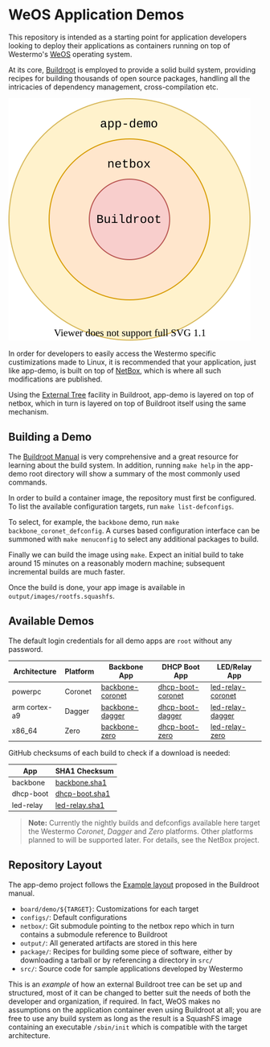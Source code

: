 WeOS Application Demos
======================

This repository is intended as a starting point for application
developers looking to deploy their applications as containers running on
top of Westermo's [WeOS](https://www.westermo.com/solutions/weos)
operating system.

At its core, [Buildroot](https://buildroot.org) is employed to provide
a solid build system, providing recipes for building thousands of open
source packages, handling all the intricacies of dependency
management, cross-compilation etc.

![Buildroot External Trees](doc/externals.svg)

In order for developers to easily access the Westermo specific
custimizations made to Linux, it is recommended that your application,
just like app-demo, is built on top of [NetBox][], which is where all
such modifications are published.

Using the [External Tree][] facility in Buildroot, app-demo is layered
on top of netbox, which in turn is layered on top of Buildroot itself
using the same mechanism.


Building a Demo
---------------

The [Buildroot Manual][] is very comprehensive and a great resource for
learning about the build system. In addition, running `make help` in the
app-demo root directory will show a summary of the most commonly used
commands.

In order to build a container image, the repository must first be
configured. To list the available configuration targets, run `make
list-defconfigs`.

To select, for example, the `backbone` demo, run `make
backbone_coronet_defconfig`. A curses based configuration interface can
be summoned with `make menuconfig` to select any additional packages
to build.

Finally we can build the image using `make`. Expect an initial build
to take around 15 minutes on a reasonably modern machine; subsequent
incremental builds are much faster.

Once the build is done, your app image is available in
`output/images/rootfs.squashfs`.


Available Demos
---------------

The default login credentials for all demo apps are `root` without any
password.

| **Architecture** | **Platform** | **Backbone App** | **DHCP Boot App** | **LED/Relay App** |
|------------------|--------------|------------------|-------------------|-------------------|
| powerpc          | Coronet      | [backbone-coronet][] | [dhcp-boot-coronet][] | [led-relay-coronet][] |
| arm cortex-a9    | Dagger       | [backbone-dagger][]  | [dhcp-boot-dagger][]  | [led-relay-dagger][] |
| x86_64           | Zero         | [backbone-zero][]    | [dhcp-boot-zero][]   | [led-relay-zero][] |

GitHub checksums of each build to check if a download is needed:

| **App**   | **SHA1 Checksum**  |
|-----------|--------------------|
| backbone  | [backbone.sha1][]  |
| dhcp-boot | [dhcp-boot.sha1][] |
| led-relay | [led-relay.sha1][] |

> **Note:** Currently the nightly builds and defconfigs available here target
>           the Westermo _Coronet_, _Dagger_ and _Zero_ platforms.
>           Other platforms planned to will be supported later.
>           For details, see the NetBox project.


Repository Layout
-----------------

The app-demo project follows the [Example layout][] proposed in the
Buildroot manual.

- `board/demo/${TARGET}`: Customizations for each target
- `configs/`: Default configurations
- `netbox/`: Git submodule pointing to the netbox repo which in turn
  contains a submodule reference to Buildroot
- `output/`: All generated artifacts are stored in this here
- `package/`: Recipes for building some piece of software, either by
  downloading a tarball or by referencing a directory in `src/`
- `src/`: Source code for sample applications developed by Westermo

This is an _example_ of how an external Buildroot tree can be set up and
structured, most of it can be changed to better suit the needs of both
the developer and organization, if required.  In fact, WeOS makes no
assumptions on the application container even using Buildroot at all;
you are free to use any build system as long as the result is a SquashFS
image containing an executable `/sbin/init` which is compatible with the
target architecture.

[NetBox]:            https://github.com/westermo/netbox
[Buildroot Manual]:  https://buildroot.org/downloads/manual/manual.html
[External Tree]:     https://buildroot.org/downloads/manual/manual.html#outside-br-custom
[Example layout]:    https://buildroot.org/downloads/manual/manual.html#_example_layout
[Backbone]:          src/backbone/README.md
[DHCP Boot]:         src/dhcp-boot/README.md
[backbone.zip]:      https://nightly.link/westermo/app-demo/workflows/nightly/master/app-demo-backbone-coronet.zip
[dhcp-boot.zip]:     https://nightly.link/westermo/app-demo/workflows/nightly/master/app-demo-dhcp-boot-coronet.zip

[backbone-coronet]:  https://nightly.link/westermo/app-demo/workflows/nightly-backbone/master/app-demo-backbone-coronet.zip
[backbone-dagger]:   https://nightly.link/westermo/app-demo/workflows/nightly-backbone/master/app-demo-backbone-dagger.zip
[backbone-zero]:     https://nightly.link/westermo/app-demo/workflows/nightly-backbone/master/app-demo-backbone-zero.zip
[backbone.sha1]:     https://nightly.link/westermo/app-demo/workflows/nightly-backbone/master/sha1.zip

[dhcp-boot-coronet]: https://nightly.link/westermo/app-demo/workflows/nightly-dhcp-boot/master/app-demo-dhcp-boot-coronet.zip
[dhcp-boot-zero]:    https://nightly.link/westermo/app-demo/workflows/nightly-dhcp-boot/master/app-demo-dhcp-boot-zero.zip
[dhcp-boot-dagger]:  https://nightly.link/westermo/app-demo/workflows/nightly-dhcp-boot/master/app-demo-dhcp-boot-dagger.zip
[dhcp-boot.sha1]:    https://nightly.link/westermo/app-demo/workflows/nightly-dhcp-boot/master/sha1.zip

[led-relay-coronet]:    https://nightly.link/westermo/app-demo/workflows/nightly-led-relay/master/app-demo-led-relay-coronet.zip
[led-relay-zero]:    https://nightly.link/westermo/app-demo/workflows/nightly-led-relay/master/app-demo-led-relay-zero.zip
[led-relay-dagger]:    https://nightly.link/westermo/app-demo/workflows/nightly-led-relay/master/app-demo-led-relay-dagger.zip
[led-relay.sha1]:    https://nightly.link/westermo/app-demo/workflows/nightly-led-relay/master/sha1.zip
